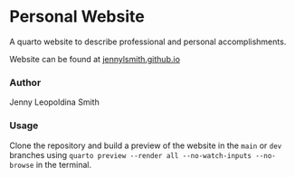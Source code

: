 # Personal Website

A quarto website to describe professional and personal accomplishments.

Website can be found at [jennylsmith.github.io](https://jennylsmith.github.io/)

### Author
Jenny Leopoldina Smith

### Usage

Clone the repository and build a preview of the website in the `main` or `dev` branches
using `quarto preview --render all --no-watch-inputs --no-browse` in the terminal. 